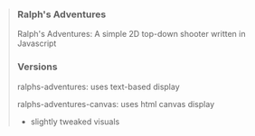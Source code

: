 >### Ralph's Adventures
>
>Ralph's Adventures: A simple 2D top-down shooter written in Javascript
>
>### Versions
> ralphs-adventures: uses text-based display
>
> ralphs-adventures-canvas: uses html canvas display
> * slightly tweaked visuals
